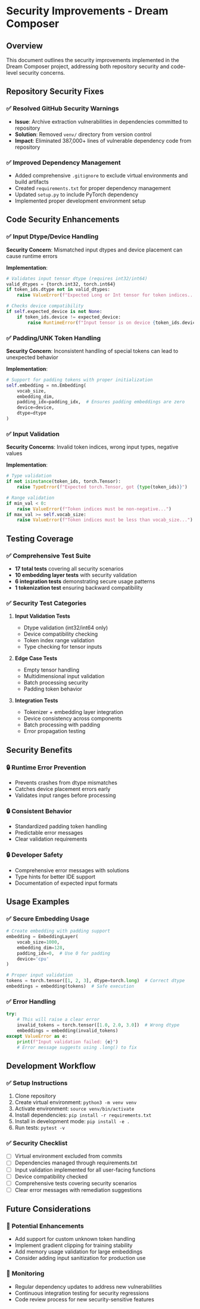 # Security Improvements - Dream Composer

## Overview
This document outlines the security improvements implemented in the Dream Composer project, addressing both repository security and code-level security concerns.

## Repository Security Fixes

### ✅ **Resolved GitHub Security Warnings**
- **Issue**: Archive extraction vulnerabilities in dependencies committed to repository
- **Solution**: Removed `venv/` directory from version control
- **Impact**: Eliminated 387,000+ lines of vulnerable dependency code from repository

### ✅ **Improved Dependency Management**
- Added comprehensive `.gitignore` to exclude virtual environments and build artifacts
- Created `requirements.txt` for proper dependency management
- Updated `setup.py` to include PyTorch dependency
- Implemented proper development environment setup

## Code Security Enhancements

### ✅ **Input Dtype/Device Handling**
**Security Concern**: Mismatched input dtypes and device placement can cause runtime errors

**Implementation**:
```python
# Validates input tensor dtype (requires int32/int64)
valid_dtypes = {torch.int32, torch.int64}
if token_ids.dtype not in valid_dtypes:
    raise ValueError(f"Expected Long or Int tensor for token indices...")

# Checks device compatibility
if self.expected_device is not None:
    if token_ids.device != expected_device:
        raise RuntimeError(f"Input tensor is on device {token_ids.device}...")
```

### ✅ **Padding/UNK Token Handling**
**Security Concern**: Inconsistent handling of special tokens can lead to unexpected behavior

**Implementation**:
```python
# Support for padding tokens with proper initialization
self.embedding = nn.Embedding(
    vocab_size, 
    embedding_dim, 
    padding_idx=padding_idx,  # Ensures padding embeddings are zero
    device=device,
    dtype=dtype
)
```

### ✅ **Input Validation**
**Security Concerns**: Invalid token indices, wrong input types, negative values

**Implementation**:
```python
# Type validation
if not isinstance(token_ids, torch.Tensor):
    raise TypeError(f"Expected torch.Tensor, got {type(token_ids)}")

# Range validation
if min_val < 0:
    raise ValueError(f"Token indices must be non-negative...")
if max_val >= self.vocab_size:
    raise ValueError(f"Token indices must be less than vocab_size...")
```

## Testing Coverage

### ✅ **Comprehensive Test Suite**
- **17 total tests** covering all security scenarios
- **10 embedding layer tests** with security validation
- **6 integration tests** demonstrating secure usage patterns
- **1 tokenization test** ensuring backward compatibility

### ✅ **Security Test Categories**
1. **Input Validation Tests**
   - Dtype validation (int32/int64 only)
   - Device compatibility checking
   - Token index range validation
   - Type checking for tensor inputs

2. **Edge Case Tests**
   - Empty tensor handling
   - Multidimensional input validation
   - Batch processing security
   - Padding token behavior

3. **Integration Tests**
   - Tokenizer + embedding layer integration
   - Device consistency across components
   - Batch processing with padding
   - Error propagation testing

## Security Benefits

### 🔒 **Runtime Error Prevention**
- Prevents crashes from dtype mismatches
- Catches device placement errors early
- Validates input ranges before processing

### 🔒 **Consistent Behavior**
- Standardized padding token handling
- Predictable error messages
- Clear validation requirements

### 🔒 **Developer Safety**
- Comprehensive error messages with solutions
- Type hints for better IDE support
- Documentation of expected input formats

## Usage Examples

### ✅ **Secure Embedding Usage**
```python
# Create embedding with padding support
embedding = EmbeddingLayer(
    vocab_size=1000,
    embedding_dim=128,
    padding_idx=0,  # Use 0 for padding
    device='cpu'
)

# Proper input validation
tokens = torch.tensor([1, 2, 3], dtype=torch.long)  # Correct dtype
embeddings = embedding(tokens)  # Safe execution
```

### ✅ **Error Handling**
```python
try:
    # This will raise a clear error
    invalid_tokens = torch.tensor([1.0, 2.0, 3.0])  # Wrong dtype
    embeddings = embedding(invalid_tokens)
except ValueError as e:
    print(f"Input validation failed: {e}")
    # Error message suggests using .long() to fix
```

## Development Workflow

### ✅ **Setup Instructions**
1. Clone repository
2. Create virtual environment: `python3 -m venv venv`
3. Activate environment: `source venv/bin/activate`
4. Install dependencies: `pip install -r requirements.txt`
5. Install in development mode: `pip install -e .`
6. Run tests: `pytest -v`

### ✅ **Security Checklist**
- [ ] Virtual environment excluded from commits
- [ ] Dependencies managed through requirements.txt
- [ ] Input validation implemented for all user-facing functions
- [ ] Device compatibility checked
- [ ] Comprehensive tests covering security scenarios
- [ ] Clear error messages with remediation suggestions

## Future Considerations

### 🔄 **Potential Enhancements**
- Add support for custom unknown token handling
- Implement gradient clipping for training stability
- Add memory usage validation for large embeddings
- Consider adding input sanitization for production use

### 🔄 **Monitoring**
- Regular dependency updates to address new vulnerabilities
- Continuous integration testing for security regressions
- Code review process for new security-sensitive features
